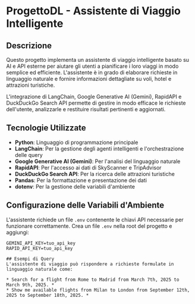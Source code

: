 # ProgettoDL - Assistente di Viaggio Intelligente

## Descrizione

Questo progetto implementa un assistente di viaggio intelligente basato su AI e API esterne per aiutare gli utenti a pianificare i loro viaggi in modo semplice ed efficiente. L'assistente è in grado di elaborare richieste in linguaggio naturale e fornire informazioni dettagliate su voli, hotel e attrazioni turistiche.

L'integrazione di LangChain, Google Generative AI (Gemini), RapidAPI e DuckDuckGo Search API permette di gestire in modo efficace le richieste dell'utente, analizzarle e restituire risultati pertinenti e aggiornati.

## Tecnologie Utilizzate

- **Python**: Linguaggio di programmazione principale
- **LangChain**: Per la gestione degli agenti intelligenti e l'orchestrazione delle query
- **Google Generative AI (Gemini)**: Per l'analisi del linguaggio naturale
- **RapidAPI**: Per l'accesso ai dati di SkyScanner e TripAdvisor
- **DuckDuckGo Search API**: Per la ricerca delle attrazioni turistiche
- **Pandas**: Per la formattazione e presentazione dei dati
- **dotenv**: Per la gestione delle variabili d'ambiente

## Configurazione delle Variabili d'Ambiente

L'assistente richiede un file `.env` contenente le chiavi API necessarie per funzionare correttamente. Crea un file `.env` nella root del progetto e aggiungi:

```plaintext
GEMINI_API_KEY=tuo_api_key
RAPID_API_KEY=tuo_api_key

## Esempi di Query
L'assistente di viaggio può rispondere a richieste formulate in linguaggio naturale come:

* Search for a flight from Rome to Madrid from March 7th, 2025 to March 9th, 2025. *
* Show me available flights from Milan to London from September 12th, 2025 to September 18th, 2025. *
